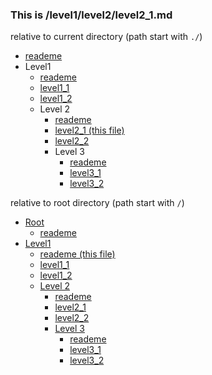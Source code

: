 ### This is /level1/level2/level2_1.md

relative to current directory (path start with `./`)

* [reademe](../../readme.md)
* Level1
  * [reademe](../readme.md)
  * [level1_1](../level1_1.md)
  * [level1_2](../level1_2.md)
  * Level 2
    * [reademe](./readme.md)
    * [level2_1 (this file)](./level2_1.md)
    * [level2_2](./level2_2.md)
    * Level 3
      * [reademe](./level3/readme.md)
      * [level3_1](./level3/level3_1.md)
      * [level3_2](./level3/level3_2.md)



relative to root directory (path start with `/`)

* [Root](/)
  * [reademe](/readme.md)
* [Level1](/level1)
  * [reademe (this file)](/level1/readme.md)
  * [level1_1](/level1/level1_1.md)
  * [level1_2](/level1/level1_2.md)
  * [Level 2](/level1/level2)
    * [reademe](/level1/level2/readme.md)
    * [level2_1](/level1/level2/level2_1.md)
    * [level2_2](/level1/level2/level2_2.md)
    * [Level 3](/level1/level2/level3)
      * [reademe](/level1/level2/level3/readme.md)
      * [level3_1](/level1/level2/level3/level3_1.md)
      * [level3_2](/level1/level2/level3/level3_2.md)

